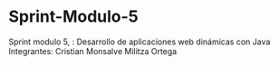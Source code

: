 # Sprint-Modulo-5
Sprint modulo 5, : Desarrollo de aplicaciones web dinámicas con Java
Integrantes: Cristian Monsalve
             Militza Ortega
